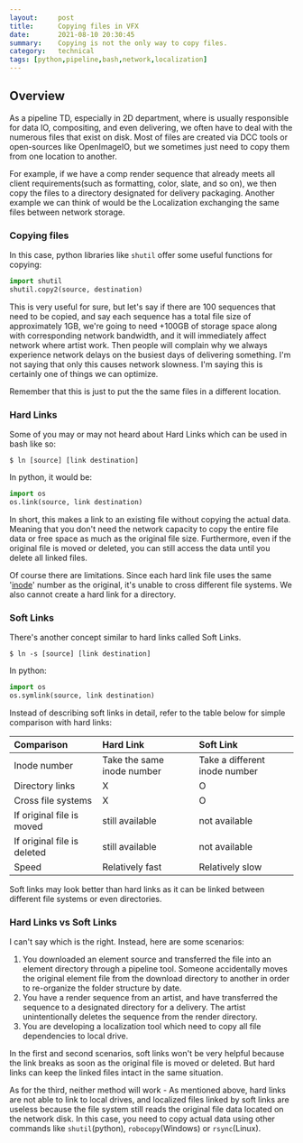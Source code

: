 ```yaml
---
layout:     post
title:      Copying files in VFX
date:       2021-08-10 20:30:45
summary:    Copying is not the only way to copy files.
category:   technical
tags: [python,pipeline,bash,network,localization]
---
```


## Overview
As a pipeline TD, especially in 2D department, where is usually responsible for data IO, compositing, and even delivering, we often have to deal with the numerous files that exist on disk. Most of files are created via DCC tools or open-sources like OpenImageIO, but we sometimes just need to copy them from one location to another.

For example, if we have a comp render sequence that already meets all client requirements(such as formatting, color, slate, and so on), we then copy the files to a directory designated for delivery packaging. Another example we can think of would be the Localization exchanging the same files between network storage.

### Copying files
In this case, python libraries like `shutil` offer some useful functions for copying:
~~~ python
import shutil
shutil.copy2(source, destination) 
~~~
This is very useful for sure, but let's say if there are 100 sequences that need to be copied, and say each sequence has a total file size of approximately 1GB, we're going to need +100GB of storage space along with corresponding network bandwidth, and it will immediately affect network where artist work. Then people will complain why we always experience network delays on the busiest days of delivering something. I'm not saying that only this causes network slowness. I'm saying this is certainly one of things we can optimize.

 Remember that this is just to put the the same files in a different location.


### Hard Links
Some of you may or may not heard about Hard Links which can be used in bash like so:
~~~ shell script
$ ln [source] [link destination]
~~~
In python, it would be:
~~~ python
import os
os.link(source, link destination)
~~~

In short, this makes a link to an existing file without copying the actual data. Meaning that you don't need the network capacity to copy the entire file data or free space as much as the original file size. Furthermore, even if the original file is moved or deleted, you can still access the data until you delete all linked files.

Of course there are limitations. Since each hard link file uses the same '[inode](https://en.wikipedia.org/wiki/Inode)' number as the original, it's unable to cross different file systems. We also cannot create a hard link for a directory. 

### Soft Links
There's another concept similar to hard links called Soft Links.
~~~ shell script
$ ln -s [source] [link destination]
~~~
In python:
~~~ python
import os
os.symlink(source, link destination)
~~~
 
 Instead of describing soft links in detail, refer to the table below for simple comparison with hard links:

|Comparison|Hard Link|Soft Link|
|:---|:---|:---|
|Inode number|Take the same inode number|Take a different inode number|
|Directory links|X|O|
|Cross file systems|X|O|
|If original file is moved|still available|not available|
|If original file is deleted|still available|not available|
|Speed|Relatively fast|Relatively slow|

Soft links may look better than hard links as it can be linked between different file systems or even directories.

### Hard Links vs Soft Links
I can't say which is the right. Instead, here are some scenarios:

1. You downloaded an element source and transferred the file into an element directory through a pipeline tool. Someone accidentally moves the original element file from the download directory to another in order to re-organize the folder structure by date.
2. You have a render sequence from an artist, and have transferred the sequence to a designated directory for a delivery. The artist unintentionally deletes the sequence from the render directory.
3. You are developing a localization tool which need to copy all file dependencies to local drive.

In the first and second scenarios, soft links won't be very helpful because the link breaks as soon as the original file is moved or deleted. But hard links can keep the linked files intact in the same situation. 

As for the third, neither method will work - As mentioned above, hard links are not able to link to local drives, and localized files linked by soft links are useless because the file system still reads the original file data located on the network disk. In this case, you need to copy actual data using other commands like `shutil`(python), `robocopy`(Windows) or `rsync`(Linux).